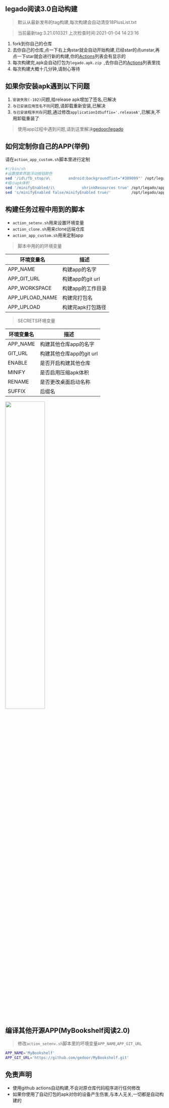 ## legado阅读3.0自动构建

> 默认从最新发布的tag构建,每次构建会自动清空18PlusList.txt

> 当前最新tag:3.21.010321 上次检查时间:2021-01-04 14:23:16
  
1. fork到你自己的仓库
2. 去你自己的仓库,点一下右上角star就会自动开始构建,已经star的点unstar,再点一下star就会进行新的构建,你的[Actions](https://github.com/10bits/gedoor-Build/actions)列表会有显示的
3. 每次构建完,apk会自动打包为`legado.apk.zip
`,去你自己的[Actions](https://github.com/10bits/gedoor-Build/actions)列表里找
4. 每次构建大概十几分钟,请耐心等待

## 如果你安装apk遇到以下问题

1. `安装失败(-102)`问题,给release apk增加了签名,已解决
2. `与已安装应用签名不同`问题,请卸载重新安装,已解决
3. `与已安装程序共存`问题,通过修改`applicationIdSuffix='.releaseA'`,已解决,不用卸载重装了
> 使用app过程中遇到问题,请到这里解决[gedoor/legado](https://github.com/gedoor/legado/issues)
## 如何定制你自己的APP(举例)
请在`action_app_custom.sh`脚本里进行定制

```bash
#!/bin/sh
#设置搜索界面浮动按钮颜色
sed '/id\/fb_stop/a\        android:backgroundTint="#389099"' /opt/legado/app/src/main/res/layout/activity_book_search.xml -i
#缩小apk体积
sed '/minifyEnabled/i\            shrinkResources true' /opt/legado/app/build.gradle -i
sed 's/minifyEnabled false/minifyEnabled true/'         /opt/legado/app/build.gradle -i
```
## 构建任务过程中用到的脚本
* `action_setenv.sh`用来设置环境变量
* `action_clone.sh`用来clone远端仓库
* `action_app_custom.sh`用来定制app
> 脚本中用的的环境变量

|环境变量名      |描述|
|--|--|
|APP_NAME       |构建app的名字|
|APP_GIT_URL    |构建app的git url|
|APP_WORKSPACE  |构建app的工作目录|
|APP_UPLOAD_NAME|构建完打包名|
|APP_UPLOAD     |构建完apk打包路径|

> SECRETS环境变量

|环境变量名      |描述|
|--|--|
|APP_NAME       |构建其他仓库app的名字|
|GIT_URL        |构建其他仓库app的git url|
|ENABLE         |是否开启构建其他仓库|
|MINIFY         |是否启用压缩apk体积|
|RENAME         |是否更改桌面启动名称|
|SUFFIX         |后缀名|

<img src="https://i.loli.net/2020/10/21/7LqornKzC2hmsUd.png" width = "50%" height = "50%" alt="" align=center />

## 编译其他开源APP(MyBookshelf阅读2.0)
> 修改`action_setenv.sh`脚本里的坏境变量`APP_NAME`,`APP_GIT_URL`
```bash
APP_NAME='MyBookshelf'
APP_GIT_URL='https://github.com/gedoor/MyBookshelf.git'
```
## 免责声明
* 使用github actions自动构建,不会对原仓库代码程序进行任何修改
* 如果你使用了自动打包的apk对你的设备产生伤害,与本人无关,一切都是自动构建的
